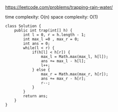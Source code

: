 https://leetcode.com/problems/trapping-rain-water/

time complexity: O(n)
space complexity: O(1)
```
class Solution {
    public int trap(int[] h) {
        int l = 0, r = h.length - 1;
        int max_l =0 , max_r = 0;
        int ans = 0;
        while(l < r) {
            if(h[l] < h[r]) {
                max_l = Math.max(max_l, h[l]);
                ans += max_l - h[l];
                l++;
            } else {
                max_r = Math.max(max_r, h[r]);
                ans += max_r - h[r];
                r--;
            }
        }
        return ans;
    }
}
```